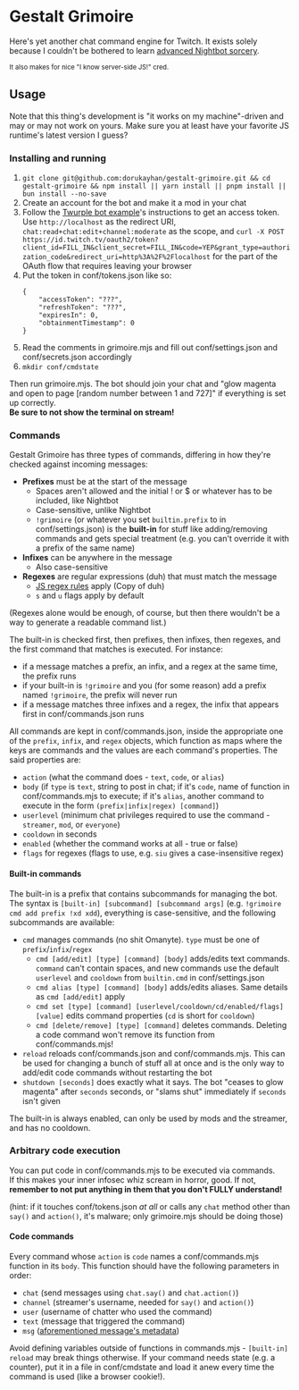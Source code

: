 # Gestalt Grimoire

Here's yet another chat command engine for Twitch. It exists solely because I couldn't be bothered to learn [advanced Nightbot sorcery](https://docs.nightbot.tv/commands/variableslist).

<sup>It also makes for nice "I know server-side JS!" cred.</sup>

## Usage

Note that this thing's development is "it works on my machine"-driven and may or may not work on yours. Make sure you at least have your favorite JS runtime's latest version I guess?

### Installing and running

1. `git clone git@github.com:dorukayhan/gestalt-grimoire.git && cd gestalt-grimoire && npm install || yarn install || pnpm install || bun install --no-save`
2. Create an account for the bot and make it a mod in your chat
3. Follow the [Twurple bot example](https://twurple.js.org/docs/examples/chat/basic-bot.html)'s instructions to get an access token. Use `http://localhost` as the redirect URI, `chat:read+chat:edit+channel:moderate` as the scope, and `curl -X POST https://id.twitch.tv/oauth2/token?client_id=FILL_IN&client_secret=FILL_IN&code=YEP&grant_type=authorization_code&redirect_uri=http%3A%2F%2Flocalhost` for the part of the OAuth flow that requires leaving your browser
4. Put the token in conf/tokens.json like so:
    ```
    {
        "accessToken": "???",
        "refreshToken": "???",
        "expiresIn": 0,
        "obtainmentTimestamp": 0
    }
    ```
5. Read the comments in grimoire.mjs and fill out conf/settings.json and conf/secrets.json accordingly
6. `mkdir conf/cmdstate`

Then run grimoire.mjs. The bot should join your chat and "glow magenta and open to page [random number between 1 and 727]" if everything is set up correctly.  
**Be sure to not show the terminal on stream!**

### Commands

Gestalt Grimoire has three types of commands, differing in how they're checked against incoming messages:

- **Prefixes** must be at the start of the message
    - Spaces aren't allowed and the initial ! or $ or whatever has to be included, like Nightbot
    - Case-sensitive, unlike Nightbot
    - `!grimoire` (or whatever you set `builtin.prefix` to in conf/settings.json) is the **built-in** for stuff like adding/removing commands and gets special treatment (e.g. you can't override it with a prefix of the same name)
- **Infixes** can be anywhere in the message
    - Also case-sensitive
- **Regexes** are regular expressions (duh) that must match the message
    - [JS regex rules](https://developer.mozilla.org/en-US/docs/Web/JavaScript/Guide/Regular_expressions) apply (Copy of duh)
    - `s` and `u` flags apply by default

(Regexes alone would be enough, of course, but then there wouldn't be a way to generate a readable command list.)

The built-in is checked first, then prefixes, then infixes, then regexes, and the first command that matches is executed. For instance:

- if a message matches a prefix, an infix, and a regex at the same time, the prefix runs
- if your built-in is `!grimoire` and you (for some reason) add a prefix named `!grimoire`, the prefix will never run
- if a message matches three infixes and a regex, the infix that appears first in conf/commands.json runs

All commands are kept in conf/commands.json, inside the appropriate one of the `prefix`, `infix`, and `regex` objects, which function as maps where the keys are commands and the values are each command's properties. The said properties are:

- `action` (what the command does - `text`, `code`, or `alias`)
- `body` (if `type` is `text`, string to post in chat; if it's `code`, name of function in conf/commands.mjs to execute; if it's `alias`, another command to execute in the form `(prefix|infix|regex) [command]`)
- `userlevel` (minimum chat privileges required to use the command - `streamer`, `mod`, or `everyone`)
- `cooldown` in seconds
- `enabled` (whether the command works at all - true or false)
- `flags` for regexes (flags to use, e.g. `siu` gives a case-insensitive regex)

#### Built-in commands

The built-in is a prefix that contains subcommands for managing the bot. The syntax is `[built-in] [subcommand] [subcommand args]` (e.g. `!grimoire cmd add prefix !xd xdd`), everything is case-sensitive, and the following subcommands are available:

- `cmd` manages commands (no shit Omanyte). `type` must be one of `prefix`/`infix`/`regex`
    - `cmd [add/edit] [type] [command] [body]` adds/edits text commands. `command` can't contain spaces, and new commands use the default `userlevel` and `cooldown` from `builtin.cmd` in conf/settings.json
    - `cmd alias [type] [command] [body]` adds/edits aliases. Same details as `cmd [add/edit]` apply
    - `cmd set [type] [command] [userlevel/cooldown/cd/enabled/flags] [value]` edits command properties (`cd` is short for `cooldown`)
    - `cmd [delete/remove] [type] [command]` deletes commands. Deleting a code command won't remove its function from conf/commands.mjs!
- `reload` reloads conf/commands.json and conf/commands.mjs. This can be used for changing a bunch of stuff all at once and is the only way to add/edit code commands without restarting the bot
- `shutdown [seconds]` does exactly what it says. The bot "ceases to glow magenta" after `seconds` seconds, or "slams shut" immediately if `seconds` isn't given

The built-in is always enabled, can only be used by mods and the streamer, and has no cooldown.

### Arbitrary code execution

You can put code in conf/commands.mjs to be executed via commands.  
If this makes your inner infosec whiz scream in horror, good. If not, **remember to not put anything in them that you don't FULLY understand!**

(hint: if it touches conf/tokens.json _at all_ or calls any `chat` method other than `say()` and `action()`, it's malware; only grimoire.mjs should be doing those)

#### Code commands

Every command whose `action` is `code` names a conf/commands.mjs function in its `body`. This function should have the following parameters in order:

- `chat` (send messages using `chat.say()` and `chat.action()`)
- `channel` (streamer's username, needed for `say()` and `action()`)
- `user` (username of chatter who used the command)
- `text` (message that triggered the command)
- `msg` ([aforementioned message's metadata](https://twurple.js.org/reference/chat/classes/ChatMessage.html))

Avoid defining variables outside of functions in commands.mjs - `[built-in] reload` may break things otherwise. If your command needs state (e.g. a counter), put it in a file in conf/cmdstate and load it anew every time the command is used (like a browser cookie!).